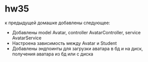 # hw35
к предыдущей домашке добавлены следующее:
* Добавлены model Avatar, controller AvatarController, service AvatarService
* Настроена зависимость между Avatar и Student
* Добавлены эндпоинты для загрузки аватара в бд и на диск, получения аватара из бд или с диска
